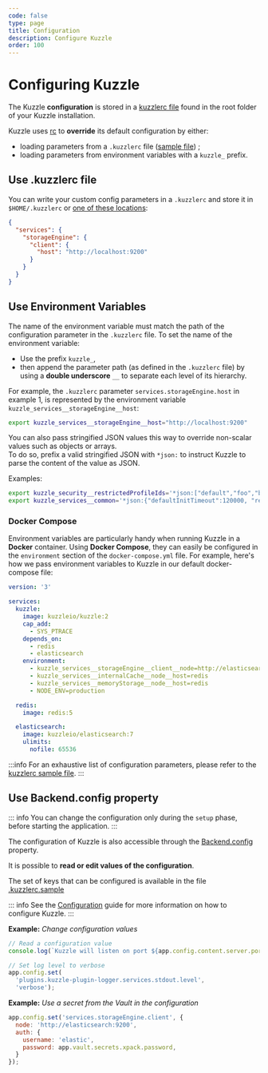 ```yaml
---
code: false
type: page
title: Configuration
description: Configure Kuzzle
order: 100
---
```


# Configuring Kuzzle

The Kuzzle **configuration** is stored in a [kuzzlerc file](https://github.com/kuzzleio/kuzzle/blob/master/.kuzzlerc.sample) found in the root folder of your Kuzzle installation.

Kuzzle uses [rc](https://github.com/dominictarr/rc) to **override** its default configuration by either:

- loading parameters from a `.kuzzlerc` file ([sample file](https://github.com/kuzzleio/kuzzle/blob/master/.kuzzlerc.sample)) ;
- loading parameters from environment variables with a `kuzzle_` prefix.

## Use .kuzzlerc file

You can write your custom config parameters in a `.kuzzlerc` and store it in `$HOME/.kuzzlerc` or [one of these locations](https://github.com/dominictarr/rc/blob/master/README.md#standards):

```json
{
  "services": {
    "storageEngine": {
      "client": {
        "host": "http://localhost:9200"
      }
    }
  }
}
```

## Use Environment Variables

The name of the environment variable must match the path of the configuration parameter in the `.kuzzlerc` file. To set the name of the environment variable:

- Use the prefix `kuzzle_`,
- then append the parameter path (as defined in the `.kuzzlerc` file) by using a **double underscore** `__` to separate each level of its hierarchy.

For example, the `.kuzzlerc` parameter `services.storageEngine.host` in example 1, is represented by the environment variable `kuzzle_services__storageEngine__host`:

```bash
export kuzzle_services__storageEngine__host="http://localhost:9200"
```

You can also pass stringified JSON values this way to override non-scalar values such as objects or arrays.  
To do so, prefix a valid stringified JSON with `*json:` to instruct Kuzzle to parse the content of the value as JSON.

Examples:

```bash
export kuzzle_security__restrictedProfileIds='*json:["default","foo","bar"]'
export kuzzle_services__common='*json:{"defaultInitTimeout":120000, "retryInterval":1000}'
```

### Docker Compose

Environment variables are particularly handy when running Kuzzle in a **Docker** container. Using **Docker Compose**, they can easily be configured in the `environment` section of the `docker-compose.yml` file. For example, here's how we pass environment variables to Kuzzle in our default docker-compose file:

```yaml
version: '3'

services:
  kuzzle:
    image: kuzzleio/kuzzle:2
    cap_add:
      - SYS_PTRACE
    depends_on:
      - redis
      - elasticsearch
    environment:
      - kuzzle_services__storageEngine__client__node=http://elasticsearch:9200
      - kuzzle_services__internalCache__node__host=redis
      - kuzzle_services__memoryStorage__node__host=redis
      - NODE_ENV=production

  redis:
    image: redis:5

  elasticsearch:
    image: kuzzleio/elasticsearch:7
    ulimits:
      nofile: 65536
```

:::info
For an exhaustive list of configuration parameters, please refer to the [kuzzlerc sample file](https://github.com/kuzzleio/kuzzle/blob/master/.kuzzlerc.sample).
:::

## Use Backend.config property

<SinceBadge version="2.8.0" />
<CustomBadge type="error" text="Experimental: non-backward compatible changes or removal may occur in any future release."/>

::: info
You can change the configuration only during the `setup` phase, before starting the application.
::: 

The configuration of Kuzzle is also accessible through the [Backend.config](/core/2/framework/classes/backend-config) property.

It is possible to **read or edit values of the configuration**. 

The set of keys that can be configured is available in the file [.kuzzlerc.sample](https://github.com/kuzzleio/kuzzle/blob/master/.kuzzlerc.sample)

::: info
See the [Configuration](/core/2/guides/advanced/configuration) guide for more information on how to configure Kuzzle.
:::

**Example:** _Change configuration values_
```js
// Read a configuration value
console.log(`Kuzzle will listen on port ${app.config.content.server.port}`);

// Set log level to verbose
app.config.set(
  'plugins.kuzzle-plugin-logger.services.stdout.level', 
  'verbose');
```

**Example:** _Use a secret from the Vault in the configuration_
```js
app.config.set('services.storageEngine.client', {
  node: 'http://elasticsearch:9200',
  auth: {
    username: 'elastic',
    password: app.vault.secrets.xpack.password,
  }
});
```

